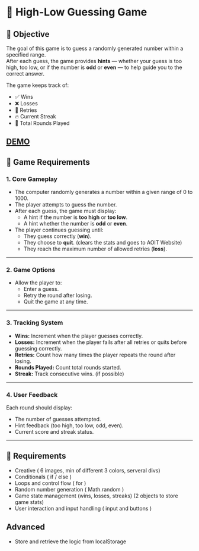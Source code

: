 # 🔢 High-Low Guessing Game

## 🎯 Objective
The goal of this game is to guess a randomly generated number within a specified range.  
After each guess, the game provides **hints** — whether your guess is too high, too low, or if the number is **odd** or **even** — to help guide you to the correct answer.  

The game keeps track of:
- ✅ Wins
- ❌ Losses
- 🔁 Retries
- 🔥 Current Streak
- 🔄 Total Rounds Played

[DEMO](https://output.jsbin.com/putepal)
---

## 🧩 Game Requirements

### 1. **Core Gameplay**
- The computer randomly generates a number within a given range of 0 to 1000.
- The player attempts to guess the number.
- After each guess, the game must display:
  - A hint if the number is **too high** or **too low**.
  - A hint whether the number is **odd** or **even**.
- The player continues guessing until:
  - They guess correctly (**win**).
  - They choose to **quit**. (clears the stats and goes to AOIT Website)
  - They reach the maximum number of allowed retries (**loss**).

---

### 2. **Game Options**
- Allow the player to:
  - Enter a guess.
  - Retry the round after losing.
  - Quit the game at any time.

---

### 3. **Tracking System**
- **Wins:** Increment when the player guesses correctly.
- **Losses:** Increment when the player fails after all retries or quits before guessing correctly.
- **Retries:** Count how many times the player repeats the round after losing.
- **Rounds Played:** Count total rounds started.
- **Streak:** Track consecutive wins. (if possible)

---

### 4. **User Feedback**
Each round should display:
- The number of guesses attempted.
- Hint feedback (too high, too low, odd, even).
- Current score and streak status.

---

## 🧠 Requirements

- Creative ( 6 images, min of different 3 colors, serveral divs)
- Conditionals ( if / else )
- Loops and control flow ( for )
- Random number generation ( Math.random )
- Game state management (wins, losses, streaks) (2 objects to store game stats)
- User interaction and input handling ( input and buttons )


## Advanced

- Store and retrieve the logic from localStorage
